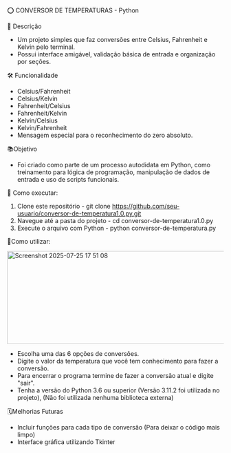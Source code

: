 ⭕ CONVERSOR DE TEMPERATURAS - Python

📝 Descrição

- Um projeto simples que faz conversões entre Celsius, Fahrenheit e Kelvin pelo terminal.
- Possui interface amigável, validação básica de entrada e organização por seções.

🛠️ Funcionalidade

- Celsius/Fahrenheit
- Celsius/Kelvin
- Fahrenheit/Celsius
- Fahrenheit/Kelvin
- Kelvin/Celsius
- Kelvin/Fahrenheit
- Mensagem especial para o reconhecimento do zero absoluto.

📚Objetivo 

 - Foi criado como parte de um processo autodidata em Python, como treinamento para lógica de programação, manipulação de dados de entrada e uso de scripts funcionais.

📁 Como executar:

1) Clone este repositório - 
  git clone https://github.com/seu-usuario/conversor-de-temperatura1.0.py.git
2) Navegue até a pasta do projeto - 
  cd conversor-de-temperatura1.0.py
3) Execute o arquivo com Python - 
  python conversor-de-temperatura.py

📌Como utilizar:

<img width="728" height="216" alt="Screenshot 2025-07-25 17 51 08" src="https://github.com/user-attachments/assets/678d3aad-2039-427b-8191-786c1ea404ff" />

 - Escolha uma das 6 opções de conversões.
 - Digite o valor da temperatura que você tem conhecimento para fazer a conversão.
 - Para encerrar o programa termine de fazer a conversão atual e digite "sair".
 - Tenha a versão do Python 3.6 ou superior (Versão 3.11.2 foi utilizada no projeto), (Não foi utilizada nenhuma biblioteca externa)

🗓️Melhorias Futuras

 - Incluir funções para cada tipo de conversão (Para deixar o código mais limpo)
 - Interface gráfica utilizando Tkinter
